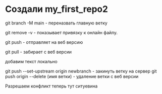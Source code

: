 ﻿# Создали  my_first_repo2


git branch -M main - переназвать главную ветку

git remove -v - показывает привязку к онлайн файлу.

git push - отправляет на веб версию 

git pull - забирает с веб версии 

добавим текст локально 

git push --set-upstream origin newbranch - закинуть ветку на сервер
git push origin --delete (имя ветки) - удаление ветки с веб версии

Разрешаем конфликт 
теперь тут ситуевина
